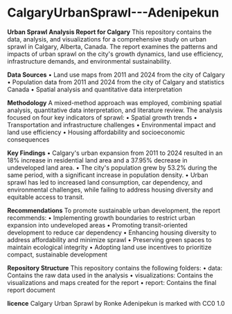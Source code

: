 # CalgaryUrbanSprawl---Adenipekun
**Urban Sprawl Analysis Report for Calgary**
This repository contains the data, analysis, and visualizations for a comprehensive study on urban sprawl in Calgary, Alberta, Canada. The report examines the patterns and impacts of urban sprawl on the city's growth dynamics, land use efficiency, infrastructure demands, and environmental sustainability.

**Data Sources**
  •	Land use maps from 2011 and 2024 from the city of Calgary 
  •	Population data from 2011 and 2024 from the city of Calgary and statistics Canada
  •	Spatial analysis and quantitative data interpretation

**Methodology**
A mixed-method approach was employed, combining spatial analysis, quantitative data interpretation, and literature review. The analysis focused on four key indicators of sprawl:
  •	Spatial growth trends
  •	Transportation and infrastructure challenges
  •	Environmental impact and land use efficiency
  •	Housing affordability and socioeconomic consequences

**Key Findings**
  •	Calgary's urban expansion from 2011 to 2024 resulted in an 18% increase in residential land area and a 37.95% decrease in undeveloped land area.
  •	The city's population grew by 53.2% during the same period, with a significant increase in population density.
  •	Urban sprawl has led to increased land consumption, car dependency, and environmental challenges, while failing to address housing diversity and equitable access to transit.

**Recommendations**
To promote sustainable urban development, the report recommends:
  •	Implementing growth boundaries to restrict urban expansion into undeveloped areas
  •	Promoting transit-oriented development to reduce car dependency
  •	Enhancing housing diversity to address affordability and minimize sprawl
  •	Preserving green spaces to maintain ecological integrity
  •	Adopting land use incentives to prioritize compact, sustainable development

**Repository Structure**
This repository contains the following folders:
  •	data: Contains the raw data used in the analysis
  •	visualizations: Contains the visualizations and maps created for the report
  •	report: Contains the final report document

**licence**
Calgary Urban Sprawl by Ronke Adenipekun is marked with CC0 1.0 
